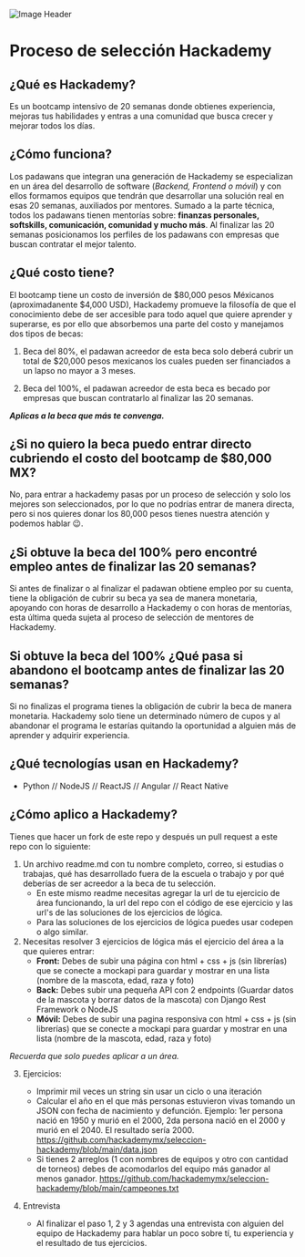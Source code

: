 ![Image Header](https://scontent.fmzt1-1.fna.fbcdn.net/v/t1.6435-9/152669709_1715386385311335_4237383846142032022_n.png?_nc_cat=111&ccb=1-3&_nc_sid=e3f864&_nc_eui2=AeFPN6WbwCzk8dd0nWJBNzJ8SAwqN3h5yNFIDCo3eHnI0SPLJWVgOn15e5qzeKatZ6I&_nc_ohc=y7S68cnsXAwAX-GtKfI&_nc_ht=scontent.fmzt1-1.fna&oh=e6ca04806a4d76879342f3a9984b3315&oe=60CA715F)

# Proceso de selección Hackademy

## ¿Qué es Hackademy?
Es un bootcamp intensivo de 20 semanas donde obtienes experiencia, mejoras tus habilidades y entras a una comunidad que busca crecer y mejorar todos los días.

## ¿Cómo funciona?
Los padawans que integran una generación de Hackademy se especializan en un área del desarrollo de software (*Backend, Frontend o móvil*) y con ellos formamos equipos que tendrán que desarrollar una solución real en esas 20 semanas, auxiliados por mentores.
Sumado a la parte técnica, todos los padawans tienen mentorías sobre: **finanzas personales, softskills, comunicación, comunidad y mucho más**.
Al finalizar las 20 semanas posicionamos los perfiles de los padawans con empresas que buscan contratar el mejor talento.

## ¿Qué costo tiene?
El bootcamp tiene un costo de inversión de $80,000 pesos Méxicanos (aproximadanente $4,000 USD), Hackademy promueve la filosofía de que el conocimiento debe de ser accesible para todo aquel que quiere aprender y superarse, es por ello que absorbemos una parte del costo y manejamos dos tipos de becas: 

1. Beca del 80%, el padawan acreedor de esta beca solo deberá cubrir un total de $20,000 pesos mexicanos los cuales pueden ser financiados a un lapso no mayor a 3 meses. 

2. Beca del 100%, el padawan acreedor de esta beca es becado por empresas que buscan contratarlo al finalizar las 20 semanas.
 
***Aplicas a la beca que más te convenga.***

## ¿Si no quiero la beca puedo entrar directo cubriendo el costo del bootcamp de $80,000 MX?
No, para entrar a hackademy pasas por un proceso de selección y solo los mejores son seleccionados, por lo que no podrías entrar de manera directa, pero si nos quieres donar los 80,000 pesos tienes nuestra atención y podemos hablar 😉.

## ¿Si obtuve la beca del 100% pero encontré empleo antes de finalizar las 20 semanas?
Si antes de finalizar o al finalizar el padawan obtiene empleo por su cuenta, tiene la obligación de cubrir su beca ya sea de manera monetaria, apoyando con horas de desarrollo a Hackademy o con horas de mentorías, esta última queda sujeta al proceso de selección de mentores de Hackademy.

## Si obtuve la beca del 100% ¿Qué pasa si abandono el bootcamp antes de finalizar las 20 semanas?
Si no finalizas el programa tienes la obligación de cubrir la beca de manera monetaria. Hackademy solo tiene un determinado número de cupos y al abandonar el programa le estarías quitando la oportunidad a alguien más de aprender y adquirir experiencia.


## ¿Qué tecnologías usan en Hackademy?
- Python // NodeJS // ReactJS // Angular // React Native 

## ¿Cómo aplico a Hackademy?
Tienes que hacer un fork de este repo y después un pull request a este repo con lo siguiente:
1. Un archivo readme.md con tu nombre completo, correo, si estudias o trabajas, qué has desarrollado fuera de la escuela o trabajo y por qué
deberías de ser acreedor a la beca de tu selección.
   - En este mismo readme necesitas agregar la url de tu ejercicio de área funcionando, la url del repo con el código de ese ejercicio y las url's de las soluciones de los ejercicios de lógica. 
   - Para las soluciones de los ejercicios de lógica puedes usar codepen o algo similar.
2. Necesitas resolver 3 ejercicios de lógica más el ejercicio del área a la que quieres entrar:
   - **Front:** Debes de subir una página con html + css + js (sin librerías) que se conecte a mockapi para guardar y mostrar en una lista (nombre de la mascota, edad, raza y foto)
   - **Back:** Debes subir una pequeña API con 2 endpoints (Guardar datos de la mascota y borrar datos de la mascota) con Django Rest Framework o NodeJS
   - **Móvil:** Debes de subir una pagina responsiva con html + css + js (sin librerías) que se conecte a mockapi para guardar y mostrar en una lista (nombre de la mascota, edad, raza y foto)

*Recuerda que solo puedes aplicar a un área.*
   
3. Ejercicios:
   - Imprimir mil veces un string sin usar un ciclo o una iteración
   - Calcular el año en el que más personas estuvieron vivas tomando un JSON con fecha de nacimiento y defunción. Ejemplo: 1er persona nació en 1950 y murió en el 2000, 2da persona nació en el 2000 y murió en el 2040. El resultado sería 2000. https://github.com/hackademymx/seleccion-hackademy/blob/main/data.json
   - Si tienes 2 arreglos (1 con nombres de equipos y otro con cantidad de torneos) debes de acomodarlos del equipo más ganador al menos ganador. https://github.com/hackademymx/seleccion-hackademy/blob/main/campeones.txt

4. Entrevista
   - Al finalizar el paso 1, 2 y 3 agendas una entrevista con alguien del equipo de Hackademy para hablar un poco sobre tí, tu experiencia y el resultado de tus ejercicios.
